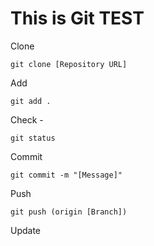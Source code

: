 # This is Git TEST 

Clone
```
git clone [Repository URL]
```

Add
```
git add .
```

Check - 
```
git status
```

Commit
```
git commit -m "[Message]"
```

Push
```
git push (origin [Branch]) 
```


Update